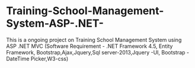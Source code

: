# Training-School-Management-System-ASP-.NET-
This is a ongoing project on Training School Management System using ASP .NET MVC (Software Requirement - .NET Framework 4.5, Entity Framework, Bootstrap,Ajax,Jquery,Sql server-2013,Jquery -UI, Bootstrap -DateTime Picker,W3-css)
